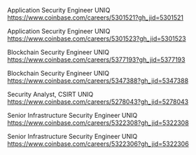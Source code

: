 Application Security Engineer UNIQ https://www.coinbase.com/careers/5301521?gh_jid=5301521

Application Security Engineer UNIQ https://www.coinbase.com/careers/5301523?gh_jid=5301523

Blockchain Security Engineer UNIQ https://www.coinbase.com/careers/5377193?gh_jid=5377193

Blockchain Security Engineer UNIQ https://www.coinbase.com/careers/5347388?gh_jid=5347388

Security Analyst, CSIRT UNIQ https://www.coinbase.com/careers/5278043?gh_jid=5278043

Senior Infrastructure Security Engineer  UNIQ https://www.coinbase.com/careers/5322308?gh_jid=5322308

Senior Infrastructure Security Engineer  UNIQ https://www.coinbase.com/careers/5322306?gh_jid=5322306


